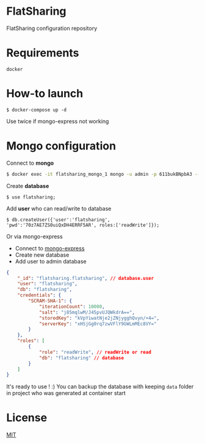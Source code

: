 # FlatSharing
FlatSharing configuration repository

# Requirements
`docker`

# How-to launch
```
$ docker-compose up -d
```
Use twice if mongo-express not working

# Mongo configuration

Connect to **mongo**
```bash
$ docker exec -it flatsharing_mongo_1 mongo -u admin -p 611bukBNpbA3 --authenticationDatabase admin
```

Create **database**
```
$ use flatsharing;
```

Add **user** who can read/write to database
```
$ db.createUser({'user':'flatsharing', 'pwd':'70z7AE7ZS0uiQxDH4ERRF5AR', roles:['readWrite']});
```

Or via mongo-express

- Connect to [mongo-express](http://localhost:8081)
- Create new database
- Add user to admin database
```json
{
    "_id": "flatsharing.flatsharing", // database.user
    "user": "flatsharing",
    "db": "flatsharing",
    "credentials": {
        "SCRAM-SHA-1": {
            "iterationCount": 10000,
            "salt": "j85mqlwM/J45pvUJQWkdrA==",
            "storedKey": "kVpYiwatNje2jZNjygghQvyn/+4=",
            "serverKey": "xHSjGg0rq7zwVFlY9GWLmMEc8VY="
        }
    },
    "roles": [
        {
            "role": "readWrite", // readWrite or read
            "db": "flatsharing" // database
        }
    ]
}
```

It's ready to use ! :)
You can backup the database with keeping `data` folder in project who was generated at container start

# License
[MIT](LICENSE)